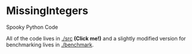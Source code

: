 # MissingIntegers
Spooky Python Code

All of the code lives in [./src](./src) **(Click me!)** and a slightly modified version for benchmarking lives in [./benchmark](./benchmark).
